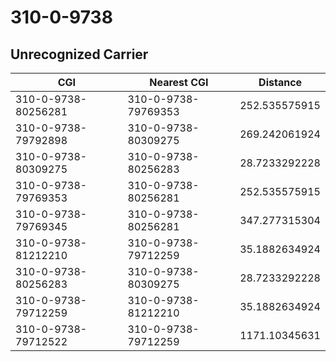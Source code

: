 # 310-0-9738
## Unrecognized Carrier


| CGI | Nearest CGI | Distance |
|-----|-------------|----------|
| 310-0-9738-80256281 | 310-0-9738-79769353 | 252.535575915 |
| 310-0-9738-79792898 | 310-0-9738-80309275 | 269.242061924 |
| 310-0-9738-80309275 | 310-0-9738-80256283 | 28.7233292228 |
| 310-0-9738-79769353 | 310-0-9738-80256281 | 252.535575915 |
| 310-0-9738-79769345 | 310-0-9738-80256281 | 347.277315304 |
| 310-0-9738-81212210 | 310-0-9738-79712259 | 35.1882634924 |
| 310-0-9738-80256283 | 310-0-9738-80309275 | 28.7233292228 |
| 310-0-9738-79712259 | 310-0-9738-81212210 | 35.1882634924 |
| 310-0-9738-79712522 | 310-0-9738-79712259 | 1171.10345631 |

